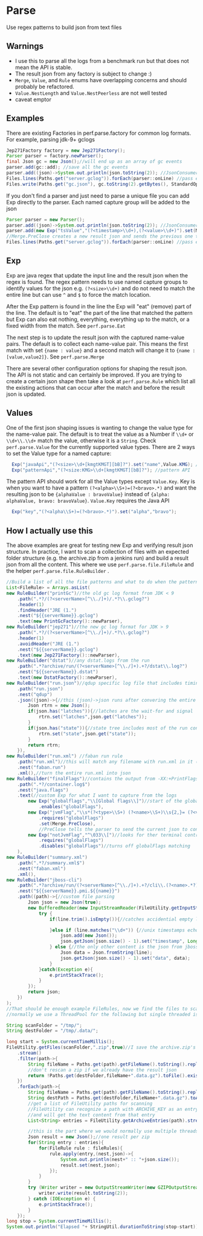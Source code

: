 # Parse
Use regex patterns to build json from text files


## Warnings
* I use this to parse all the logs from a benchmark run but that does not mean the API is stable.
* The result json from any factory is subject to change :)
* `Merge`, `Value`, and `Rule` enums have overlapping concerns and should probably be refactored.
* `Value.NestLength` and `Value.NestPeerless` are not well tested
* caveat emptor


## Examples
There are existing Factories in perf.parse.factory for common log formats. For example, parsing jdk-9+ gclogs
```Java
Jep271Factory factory = new Jep271Factory();
Parser parser = factory.newParser();
final Json gc = new Json();//will end up as an array of gc events
parser.add(gc::add); //save all the gc events
parser.add((json)->System.out.println(json.toString(2)); //JsonConsumer logs each json
Files.lines(Paths.get("server.gclog")).forEach(parser::onLine) //pass each line to the parser
Files.write(Paths.get("gc.json"), gc.toString(2).getBytes(), StandardOpenOption.CREATE);
```

If you don't find a parser and just need to parse a unique file you can add Exp directly to the parser. Each named capture group will be added to the json

```Java
Parser parser = new Parser();
parser.add((json)->System.out.println(json.toString(2)); //JsonConsumer logs each json
parser.add(new Exp("tsValue","(?<timestamp>\\d+),(?<value>\\d+)").set(Merge.PreClose));
//Merge.PreClose creates a new result json and sends the previous one to the JsonConsumers
Files.lines(Paths.get("server.gclog")).forEach(parser::onLine) //pass each line to the parser
```

## Exp
Exp are java regex that update the input line and the result json when the regex is found. The regex pattern needs to use named capture groups to identify values for the json e.g. `(?<size>\\d+)` and do not need to match the entire line but can use `^` and `$` to force the match location.

After the Exp pattern is found in the line the Exp will "eat" (remove) part of the line. The default is to "eat" the part of the line that matched the pattern but Exp can also eat nothing, everything, everything up to the match, or a fixed width from the match. See `perf.parse.Eat`

The next step is to update the result json with the captured name-value pairs. The default is to collect each name-value pair. This means the first match with set `{name : value}` and a second match will change it to `{name : [value,value2]}`. See `perf.parse.Merge`

There are several other configuration options for shaping the result json. The API is not static and can certainly be improved. If you are trying to create a certain json shape then take a look at `perf.parse.Rule` which list all the existing actions that can occur after the match and before the result json is updated.

## Values
One of the first json shaping issues is wanting to change the value type for the name-value pair. The default is to treat the value as a Number if `\\d+` or `\\d+\\.\\d+` match the value, otherwise it is a `String`. Check `perf.parse.Value` for the currently supported value types. There are 2 ways to set the Value type for a named capture:

```Java
  Exp("javaApi","(?<size>\\d+[kmgtKMGT][bB]?").set("name",Value.KMG); //Java API
  Exp("patternApi","(?<size:KMG>\\d+[kmgtKMGT][bB]?"); //pattern API
```
The pattern API should work for all the Value types except `Value.Key`. Key is when you want to have a pattern `(?<alpha>\\S+)=(?<bravo>.*)` and want the resulting json to be `{alphaValue : bravoValue}` instead of `{alpha: alphaValue, bravo: bravoValue}`. `Value.Key` requires the Java API
```Java
  Exp("key","(?<alpha\\S+)=(?<bravo>.*)").set("alpha","bravo");
```


## How I actually use this
The above examples are great for testing new Exp and verifying result json structure. In practice, I want to scan a collection of files with an expected folder structure (e.g. the archive.zip from a jenkins run) and build a result json from all the content. This where we use `perf.parse.file.FileRule` and the helper `perf.parse.file.RuleBuilder` .
```Java
//Build a list of all the file patterns and what to do when the pattern matches
List<FileRule> = Arrays.asList(
new RuleBuilder("printGc")//the old gc log format from JDK < 9
    .path(".*?/(?<serverName>[^\\./]+)/.*?\\.gclog?")
    .header(1)
    .findHeader("JRE (1.")
    .nest("${{serverName}}.gclog")
    .text(new PrintGcFactory()::newParser),
new RuleBuilder("jep271")//the new gc log format for JDK > 9
    .path(".*?/(?<serverName>[^\\./]+)/.*?\\.gclog?")
    .header(1)
    .avoidHeader("JRE (1.")
    .nest("${{serverName}}.gclog")
    .text(new Jep271Factory()::newParser),
new RuleBuilder("dstat")//any dstat.logs from the run
    .path(".*?archive/run/(?<serverName>[^\\./]+).+?/dstat\\.log?")
    .nest("${{serverName}}.dstat")
    .text(new DstatFactory()::newParser),
new RuleBuilder("run.json")//qdup specific log file that includes timing information
    .path("run.json")
    .nest("qdup")
    .json((json)->{//this (json)->json runs after convering the entire file into json
        Json rtrn = new Json();
        if(json.has("latches")){//latches are the wait-for and signal
            rtrn.set("latches",json.get("latches"));
        }
        if(json.has("state")){//state tree includes most of the run configuration
            rtrn.set("state",json.get("state"));
        }
        return rtrn;
    }),
new RuleBuilder("run.xml") //faban run rule
    .path("run.xml")//this will match any filename with run.xml in it (e.g. test.run.xml)
    .nest("faban.run")
    .xml(),//turn the entire run.xml into json
new RuleBuilder("finalFlags")//contains the output from -XX:+PrintFlagsFinal
    .path(".*?/container.log$")
    .nest("java.flags")
    .text(//custom Exp for what I want to capture from the logs
        new Exp("globalflags","\\[Global flags\\]")//start of the global flag output
            .enables("globalFlags"),
        new Exp("jvmFlag","\\s*(?<type>\\S+) (?<name>\\S+)\\s{2,}= (?<value>\\S*)\\s+\\{(?<scope>[^\\}]+)\\} \\{(?<source>[^\\}]+)\\}")
            .requires("globalFlags")
            .set(Merge.PreClose),
            //PreClose tells the parser to send the current json to consumers
        new Exp("notJvmFlag","^\033\\[")//looks for ther terminal control prefix
            .requires("globalFlags")
            .disables("globalFlags")//turns off globalFlags matching
    ),
new RuleBuilder("summary.xml")
    .path(".*?/summary.xml$")
    .nest("faban.xml")
    .xml(),
new RuleBuilder("jboss-cli")
    .path(".*?archive/run/(?<serverName>[^\\./]+).+?/cli\\.(?<name>.*?)\\.log?")
    .nest("${{serverName}}.pmi.${{name}}")
    .path((path)->{//custom file parsing
        Json json = new Json(true);
        new BufferedReader(new InputStreamReader(FileUtility.getInputStream(path))).lines().forEach(line->{
            try {
                if(line.trim().isEmpty()){//catches accidential empty lines

                }else if (line.matches("\\d+")) {//unix timestamps echo'd to file
                    json.add(new Json());
                    json.getJson(json.size() - 1).set("timestamp", Long.parseLong(line));
                } else {//the only other content is the json from jboss-cli
                    Json data = Json.fromString(line);
                    json.getJson(json.size() - 1).set("data", data);
                }
            }catch(Exception e){
                e.printStackTrace();
            }
        });
        return json;
    })
);
//That should be enough example FileRules, now we find the files to scan
//normally we use a ThreadPool for the following but single threaded is easier to read

String scanFolder = "/tmp/";
String destFolder = "/tmp/.data/";

long start = System.currentTimeMillis();
FileUtility.getFiles(scanFolder,".zip",true)//I save the archive.zip's from jenkins
    .stream()
    .filter(path->{
        String fileName = Paths.get(path).getFileName().toString().replaceFirst("\\.[^\\.]+$","");
        //don't rescan a zip if we already have the result json
        return !Paths.get(destFolder,fileName+".data.gz").toFile().exists();
    })
    .forEach(path->{
        String fileName = Paths.get(path).getFileName().toString().replaceFirst("\\.[^\\.]+$","");
        String destPath = Paths.get(destFolder,fileName+".data.gz").toAbsolutePath().toString();
        //get a list of FileUtility paths for scanning
        //FileUtility can recognize a path with ARCHIVE_KEY as an entry in an archive
        //and will get the text content from that entry
        List<String> entries = FileUtility.getArchiveEntries(path).stream().map(entry->path+FileUtility.ARCHIVE_KEY+entry).collect(Collectors.toList());

        //this is the part where we would normally use multiple threads
        Json result = new Json();//one result per zip
        for(String entry : entries){
            for(FileRule rule : fileRules){
                rule.apply(entry,(nest,json)->{
                    System.out.println(nest+" :: "+json.size());
                    result.set(nest,json);
                });
            }
        }
        try (Writer writer = new OutputStreamWriter(new GZIPOutputStream(new FileOutputStream(destPath)), "UTF-8")) {
            writer.write(result.toString(2));
        } catch (IOException e) {
            e.printStackTrace();
        }
    });
long stop = System.currentTimeMillis();
System.out.println("Elapsed "+ StringUtil.durationToString(stop-start));

```